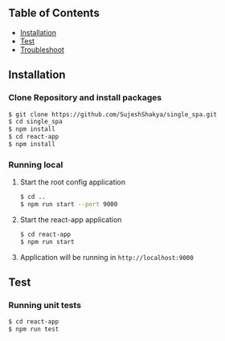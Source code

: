 

## Table of Contents

- [Installation](#installation)
- [Test](#usage)
- [Troubleshoot](#troubleshoot)

## Installation

### Clone Repository and install packages


```sh
$ git clone https://github.com/SujeshShakya/single_spa.git
$ cd single_spa
$ npm install
$ cd react-app
$ npm install
```

### Running local 

1. Start the root config application

   ```sh
   $ cd ..
   $ npm run start --port 9000
   ```
2. Start the react-app  application

    ```sh
    $ cd react-app
    $ npm run start 
    ```

2. Application will be running in `http://localhost:9000`


## Test

### Running unit tests

```sh
$ cd react-app
$ npm run test
```